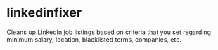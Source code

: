 # linkedinfixer
Cleans up LinkedIn job listings based on criteria that you set regarding minimum salary, location, blacklisted terms, companies, etc.
